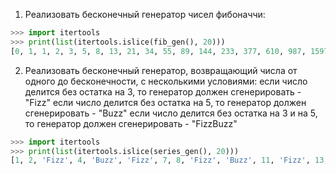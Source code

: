 1. Реализовать бесконечный генератор чисел фибоначчи:
```python
>>> import itertools
>>> print(list(itertools.islice(fib_gen(), 20)))
[0, 1, 1, 2, 3, 5, 8, 13, 21, 34, 55, 89, 144, 233, 377, 610, 987, 1597, 2584, 4181]
```

2. Реализовать бесконечный генератор, возвращающий числа от одного до бесконечности, с несколькими условиями:
если число делится без остатка на 3, то генератор должен сгенерировать - "Fizz"
если число делится без остатка на 5, то генератор должен сгенерировать - "Buzz"
если число делится без остатка на 3 и на 5, то генератор должен сгенерировать - "FizzBuzz"
``` python
>>> import itertools
>>> print(list(itertools.islice(series_gen(), 20)))
[1, 2, 'Fizz', 4, 'Buzz', 'Fizz', 7, 8, 'Fizz', 'Buzz', 11, 'Fizz', 13, 14, 'FizzBuzz', 16, 17, 'Fizz', 19, 'Buzz']
```
